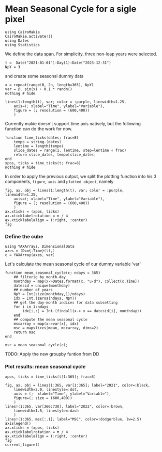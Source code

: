 # Mean Seasonal Cycle for a sigle pixel

````@example mean_season
using CairoMakie
CairoMakie.activate!()
using Dates
using Statistics
````

We define the data span. For simplicity, three non-leap years were selected.

````@example mean_season
t =  Date("2021-01-01"):Day(1):Date("2023-12-31")
NpY = 3
````
and create some seasonal dummy data

````@example mean_season
x = repeat(range(0, 2π, length=365), NpY)
var = @. sin(x) + 0.1 * randn()
nothing # hide
````

````@example mean_season
lines(1:length(t), var; color = :purple, linewidth=1.25,
    axis=(; xlabel="Time", ylabel="Variable"),
    figure = (; resolution = (600,400))
    )
````

Currently makie doesn't support time axis natively, but the following function can do the work for now.

````@example mean_season
function time_ticks(dates; frac=8)
    tempo = string.(dates)
    lentime = length(tempo)
    slice_dates = range(1, lentime, step=lentime ÷ frac)
    return slice_dates, tempo[slice_dates]
end
xpos, ticks = time_ticks(t; frac=8)
nothing # hide
````

In order to apply the previous output, we split the plotting function into his 3 components, `figure`, `axis` and `plotted object`, namely

````@example mean_season
fig, ax, obj = lines(1:length(t), var; color = :purple, linewidth=1.25,
    axis=(; xlabel="Time", ylabel="Variable"),
    figure = (; resolution = (600,400))
    )
ax.xticks = (xpos, ticks)
ax.xticklabelrotation = π / 4
ax.xticklabelalign = (:right, :center)
fig
````

### Define the cube

````@ansi mean_season
using YAXArrays, DimensionalData
axes = (Dim{:Time}(t),)
c = YAXArray(axes, var)
````

Let's calculate the mean seasonal cycle of our dummy variable 'var'

````@example mean_season
function mean_seasonal_cycle(c; ndays = 365)
    ## filterig by month-day
    monthday = map(x->Dates.format(x, "u-d"), collect(c.Time))
    datesid = unique(monthday)
    ## number of years
    NpY = Int(size(monthday,1)/ndays)
    idx = Int.(zeros(ndays, NpY))
    ## get the day-month indices for data subsetting
    for i in 1:ndays
        idx[i,:] = Int.(findall(x-> x == datesid[i], monthday))
    end
    ## compute the mean seasonal cycle
    mscarray = map(x->var[x], idx)
    msc = mapslices(mean, mscarray, dims=2)
    return msc
end

msc = mean_seasonal_cycle(c);
````

TODO: Apply the new groupby funtion from DD

### Plot results: mean seasonal cycle

````@example mean_season
xpos, ticks = time_ticks(t[1:365]; frac=8)

fig, ax, obj = lines(1:365, var[1:365]; label="2021", color=:black,
    linewidth=2.0, linestyle=:dot,
    axis = (;  xlabel="Time", ylabel="Variable"),
    figure=(; size = (600,400))
    )
lines!(1:365, var[366:730], label="2022", color=:brown,
    linewidth=1.5, linestyle=:dash
    )
lines!(1:365, msc[:,1]; label="MSC", color=:dodgerblue, lw=2.5)
axislegend()
ax.xticks = (xpos, ticks)
ax.xticklabelrotation = π / 4
ax.xticklabelalign = (:right, :center)
fig
current_figure()
````